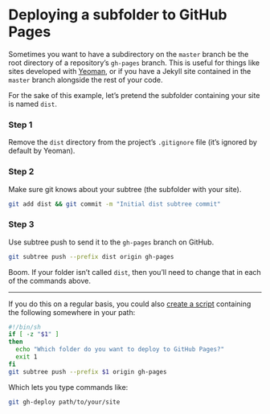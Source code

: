 # Deploying a subfolder to GitHub Pages

Sometimes you want to have a subdirectory on the `master` branch be the root directory of a repository’s `gh-pages` branch. This is useful for things like sites developed with [Yeoman](http://yeoman.io), or if you have a Jekyll site contained in the `master` branch alongside the rest of your code.

For the sake of this example, let’s pretend the subfolder containing your site is named `dist`.

### Step 1

Remove the `dist` directory from the project’s `.gitignore` file (it’s ignored by default by Yeoman).

### Step 2

Make sure git knows about your subtree (the subfolder with your site).

```sh
git add dist && git commit -m "Initial dist subtree commit"
```

### Step 3

Use subtree push to send it to the `gh-pages` branch on GitHub.

```sh
git subtree push --prefix dist origin gh-pages
```

Boom. If your folder isn’t called `dist`, then you’ll need to change that in each of the commands above.

---

If you do this on a regular basis, you could also [create a script](https://github.com/cobyism/dotfiles/blob/master/bin/git-gh-deploy) containing the following somewhere in your path:

```sh
#!/bin/sh
if [ -z "$1" ]
then
  echo "Which folder do you want to deploy to GitHub Pages?"
  exit 1
fi
git subtree push --prefix $1 origin gh-pages
```

Which lets you type commands like:

```sh
git gh-deploy path/to/your/site
```
